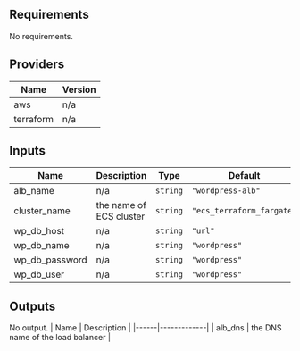## Requirements

No requirements.

## Providers

| Name | Version |
|------|---------|
| aws | n/a |
| terraform | n/a |

## Inputs

| Name | Description | Type | Default | Required |
|------|-------------|------|---------|:--------:|
| alb\_name | n/a | `string` | `"wordpress-alb"` | no |
| cluster\_name | the name of ECS cluster | `string` | `"ecs_terraform_fargate"` | no |
| wp\_db\_host | n/a | `string` | `"url"` | no |
| wp\_db\_name | n/a | `string` | `"wordpress"` | no |
| wp\_db\_password | n/a | `string` | `"wordpress"` | no |
| wp\_db\_user | n/a | `string` | `"wordpress"` | no |

## Outputs

No output.
| Name | Description |
|------|-------------|
| alb\_dns | the DNS name of the load balancer |
